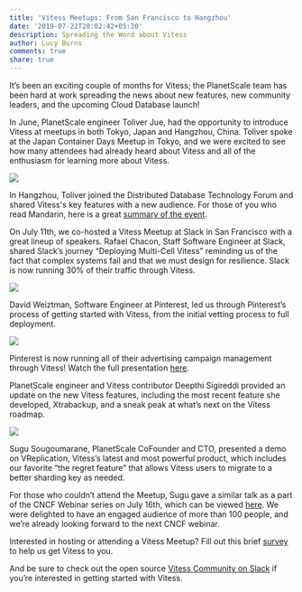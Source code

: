 ```yaml
---
title: 'Vitess Meetups: From San Francisco to Hangzhou'
date: '2019-07-22T20:02:42+05:30'
description: Spreading the Word about Vitess
author: Lucy Burns
comments: true
share: true
---
```


It’s been an exciting couple of months for Vitess; the PlanetScale team has been hard at work spreading the news about new features, new community leaders, and the upcoming Cloud Database launch!

In June, PlanetScale engineer Toliver Jue, had the opportunity to introduce Vitess at meetups in both Tokyo, Japan and Hangzhou, China. Toliver spoke at the Japan Container Days Meetup in Tokyo, and we were excited to see how many attendees had already heard about Vitess and all of the enthusiasm for learning more about Vitess.

![](/img/japan_vitess_meetup.jpg)

In Hangzhou, Toliver joined the Distributed Database Technology Forum and shared Vitess's key features with a new audience. For those of you who read Mandarin, here is a great [summary of the event](http://426d3c3b.wiz03.com/share/s/12rjMX0nhkh924tMZG3UUkgl2B1icx3URQ7U2-8nSu3a63S1).

On July 11th, we co-hosted a Vitess Meetup at Slack in San Francisco with a great lineup of speakers. Rafael Chacon, Staff Software Engineer at Slack, shared Slack’s journey “Deploying Multi-Cell Vitess” reminding us of the fact that complex systems fail and that we must design for resilience. Slack is now running 30% of their traffic through Vitess.

![](/img/slack_meetup_19.JPG)

David Weiztman, Software Engineer at Pinterest, led us through Pinterest’s process of getting started with Vitess, from the initial vetting process to full deployment.

![](/img/pinterest_talk.jpg)

Pinterest is now running all of their advertising campaign management through Vitess! Watch the full presentation [here](https://www.youtube.com/watch?v=1cWWlaqlia8&=&t=19s).

PlanetScale engineer and Vitess contributor Deepthi Sigireddi provided an update on the new Vitess features, including the most recent feature she developed, Xtrabackup, and a sneak peak at what’s next on the Vitess roadmap.

![](/img/deepthi_vitess_meetup.jpg)

Sugu Sougoumarane, PlanetScale CoFounder and CTO, presented a demo on VReplication, Vitess’s latest and most powerful product, which includes our favorite “the regret feature” that allows Vitess users to migrate to a better sharding key as needed.

For those who couldn’t attend the Meetup, Sugu gave a similar talk as a part of the CNCF Webinar series on July 16th, which can be viewed [here](https://www.youtube.com/watch?v=E6H4bgJ3Z6c&feature=youtu.be). We were delighted to have an engaged audience of more than 100 people, and we’re already looking forward to the next CNCF webinar.

Interested in hosting or attending a Vitess Meetup? Fill out this brief [survey](https://forms.gle/4PDxG15rWDmLr1fSA) to help us get Vitess to you.

And be sure to check out the open source [Vitess Community on Slack](https://vitess.io/slack) if you’re interested in getting started with Vitess.
